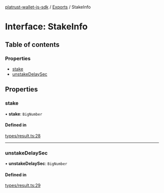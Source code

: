 [platrust-wallet-js-sdk](../README.md) / [Exports](../modules.md) / StakeInfo

# Interface: StakeInfo

## Table of contents

### Properties

- [stake](StakeInfo.md#stake)
- [unstakeDelaySec](StakeInfo.md#unstakedelaysec)

## Properties

### stake

• **stake**: `BigNumber`

#### Defined in

[types/result.ts:28](https://github.com/study-core/bonus-wallet-js-sdk/blob/c53d985/src/types/result.ts#L28)

___

### unstakeDelaySec

• **unstakeDelaySec**: `BigNumber`

#### Defined in

[types/result.ts:29](https://github.com/study-core/bonus-wallet-js-sdk/blob/c53d985/src/types/result.ts#L29)

